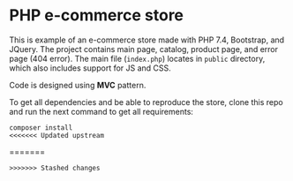 # PHP e-commerce store
This is example of an e-commerce store made with PHP 7.4, Bootstrap, and JQuery. The project contains main page, catalog, product page, and error page (404 error). The main file (`index.php`) locates in `public` directory, which also includes support for JS and CSS. 

Code is designed using **MVC** pattern. 

To get all dependencies and be able to reproduce the store, clone this repo and run the next command to get all requirements:

```
composer install
<<<<<<< Updated upstream
```
=======
```
>>>>>>> Stashed changes
